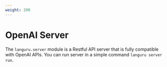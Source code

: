 ```yaml
---
weight: 200
---
```


# OpenAI Server

The `languru.server` module is a Restful API server that is fully compatible with OpenAI APIs.
You can run server in a simple command `languru server run`.
